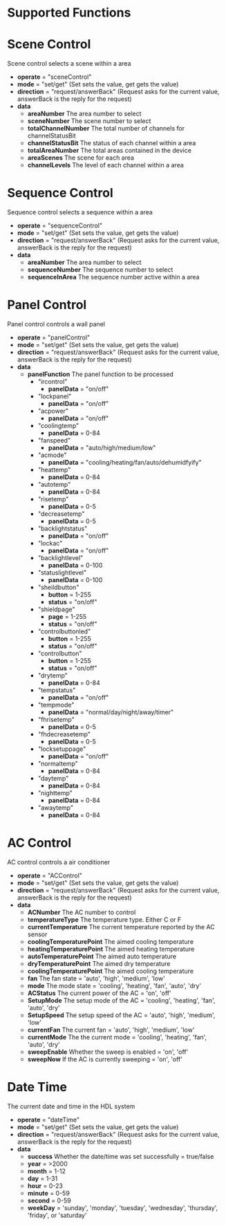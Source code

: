 # Supported Functions
# Scene Control
Scene control selects a scene within a area
- **operate** = "sceneControl"
- **mode** = "set/get" (Set sets the value, get gets the value)
- **direction** = "request/answerBack" (Request asks for the current value, answerBack is the reply for the request)
- **data**
  - **areaNumber** The area number to select
  - **sceneNumber** The scene number to select
  - **totalChannelNumber** The total number of channels for channelStatusBit
  - **channelStatusBit** The status of each channel within a area
  - **totalAreaNumber** The total areas contained in the device
  - **areaScenes** The scene for each area
  - **channelLevels** The level of each channel within a area

# Sequence Control
Sequence control selects a sequence within a area
- **operate** = "sequenceControl"
- **mode** = "set/get" (Set sets the value, get gets the value)
- **direction** = "request/answerBack" (Request asks for the current value, answerBack is the reply for the request)
- **data**
  - **areaNumber** The area number to select
  - **sequenceNumber** The sequence number to select
  - **sequenceInArea** The sequence number active within a area

# Panel Control
  Panel control controls a wall panel
  - **operate** = "panelControl"
  - **mode** = "set/get" (Set sets the value, get gets the value)
  - **direction** = "request/answerBack" (Request asks for the current value, answerBack is the reply for the request)
  - **data**
    - **panelFunction** The panel function to be processed
      - "ircontrol"
        - **panelData** = "on/off"
      - "lockpanel"
        - **panelData** = "on/off"
      - "acpower"
        - **panelData** = "on/off"
      - "coolingtemp"
        - **panelData** = 0-84
      - "fanspeed"
        - **panelData** = "auto/high/medium/low"
      - "acmode"
        - **panelData** = "cooling/heating/fan/auto/dehumidfyify"
      - "heattemp"
        - **panelData** = 0-84
      - "autotemp"
        - **panelData** = 0-84
      - "risetemp"
        - **panelData** = 0-5
      - "decreasetemp"
        - **panelData** = 0-5
      - "backlightstatus"
        - **panelData** = "on/off"
      - "lockac"
        - **panelData** = "on/off"
      - "backlightlevel"
        - **panelData** = 0-100
      - "statuslightlevel"
        - **panelData** = 0-100
      - "sheildbutton"
        - **button** = 1-255
        - **status** = "on/off"
      - "shieldpage"
        - **page** = 1-255
        - **status** = "on/off"
      - "controlbuttonled"
        - **button** = 1-255
        - **status** = "on/off"
      - "controlbutton"
        - **button** = 1-255
        - **status** = "on/off"
      - "drytemp"
        - **panelData** = 0-84
      - "tempstatus"
        - **panelData** = "on/off"
      - "tempmode"
        - **panelData** = "normal/day/night/away/timer"
      - "fhrisetemp"
        - **panelData** = 0-5
      - "fhdecreasetemp"
        - **panelData** = 0-5
      - "locksetuppage"
        - **panelData** = "on/off"
      - "normaltemp"
        - **panelData** = 0-84
      - "daytemp"
        - **panelData** = 0-84
      - "nighttemp"
        - **panelData** = 0-84
      - "awaytemp"
        - **panelData** = 0-84

# AC Control
AC control controls a air conditioner
- **operate** = "ACControl"
- **mode** = "set/get" (Set sets the value, get gets the value)
- **direction** = "request/answerBack" (Request asks for the current value, answerBack is the reply for the request)
- **data**
  - **ACNumber** The AC number to control
  - **temperatureType** The temperature type. Either C or F
  - **currentTemperature** The current temperature reported by the AC sensor
  - **coolingTemperaturePoint** The aimed cooling temperature
  - **heatingTemperaturePoint** The aimed heating temperature
  - **autoTemperaturePoint** The aimed auto temperature
  - **dryTemperaturePoint** The aimed dry temperature
  - **coolingTemperaturePoint** The aimed cooling temperature
  - **fan** The fan state = 'auto', 'high', 'medium', 'low'
  - **mode** The mode state = 'cooling', 'heating', 'fan', 'auto', 'dry'
  - **ACStatus** The current power of the AC = 'on', 'off'
  - **SetupMode** The setup mode of the AC = 'cooling', 'heating', 'fan', 'auto', 'dry'
  - **SetupSpeed** The setup speed of the AC = 'auto', 'high', 'medium', 'low'
  - **currentFan** The current fan = 'auto', 'high', 'medium', 'low'
  - **currentMode** The the current mode = 'cooling', 'heating', 'fan', 'auto', 'dry'
  - **sweepEnable** Whether the sweep is enabled = 'on', 'off'
  - **sweepNow** If the AC is currently sweeping = 'on', 'off'

# Date Time
The current date and time in the HDL system
- **operate** = "dateTime"
- **mode** = "set/get" (Set sets the value, get gets the value)
- **direction** = "request/answerBack" (Request asks for the current value, answerBack is the reply for the request)
- **data**
  - **success** Whether the date/time was set successfully = true/false
  - **year** = >2000
  - **month** = 1-12
  - **day** = 1-31
  - **hour** = 0-23
  - **minute** = 0-59
  - **second** = 0-59
  - **weekDay** = 'sunday', 'monday', 'tuesday', 'wednesday', 'thursday', 'friday', or 'saturday'
